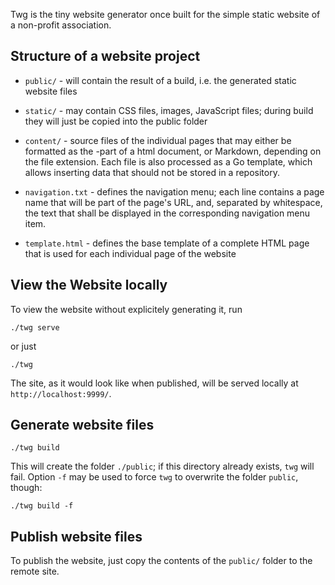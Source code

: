 Twg is the tiny website generator once built for the simple static website of a non-profit association.

## Structure of a website project

-	`public/`	- will contain the result of a build, i.e. the generated static website files

-	`static/`	- may contain CSS files, images, JavaScript files;
	during build they will just be copied into the public folder

-	`content/`	- source files of the individual pages that may either be formatted
	as the <body>-part of a html document,
	or Markdown, depending on the file extension.
	Each file is also processed as a Go template, which allows inserting
	data that should not be stored in a repository.

-	`navigation.txt`	- defines the navigation menu;
	each line contains a page name that will be part of the page's URL,
	and, separated by whitespace,
	the text that shall be displayed in the corresponding navigation menu item.

-	`template.html`	- defines the base template of a complete HTML page
	that is used for each individual page of the website


## View the Website locally

To view the website without explicitely generating it, run

	./twg serve

or just

	./twg

The site, as it would look like when published,
will be served locally at `http://localhost:9999/`.


## Generate website files

	./twg build

This will create the folder `./public`; if this directory already exists, `twg` will fail.
Option `-f` may be used to force `twg` to overwrite the folder `public`, though:

	./twg build -f

## Publish website files

To publish the website,
just copy the contents of the `public/` folder to the remote site.
